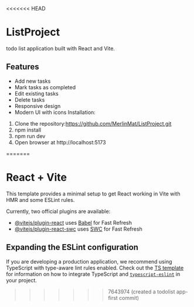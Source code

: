 <<<<<<< HEAD
# ListProject
todo list application built with React and Vite.

## Features

- Add new tasks
- Mark tasks as completed
- Edit existing tasks
- Delete tasks
- Responsive design
- Modern UI with icons
  Installation:

1. Clone the repository:https://github.com/MerlinMat/ListProject.git
2. npm install
3. npm run dev
4. Open browser at http://localhost:5173
   
=======
# React + Vite

This template provides a minimal setup to get React working in Vite with HMR and some ESLint rules.

Currently, two official plugins are available:

- [@vitejs/plugin-react](https://github.com/vitejs/vite-plugin-react/blob/main/packages/plugin-react) uses [Babel](https://babeljs.io/) for Fast Refresh
- [@vitejs/plugin-react-swc](https://github.com/vitejs/vite-plugin-react/blob/main/packages/plugin-react-swc) uses [SWC](https://swc.rs/) for Fast Refresh

## Expanding the ESLint configuration

If you are developing a production application, we recommend using TypeScript with type-aware lint rules enabled. Check out the [TS template](https://github.com/vitejs/vite/tree/main/packages/create-vite/template-react-ts) for information on how to integrate TypeScript and [`typescript-eslint`](https://typescript-eslint.io) in your project.
>>>>>>> 7643974 (created a todolist app-first commit)
